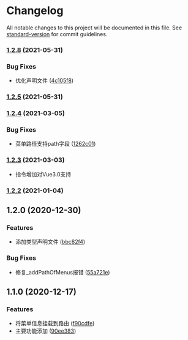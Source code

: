 # Changelog

All notable changes to this project will be documented in this file. See [standard-version](https://github.com/conventional-changelog/standard-version) for commit guidelines.

### [1.2.8](https://github.com/BWrong/auth-tool/compare/v1.2.5...v1.2.8) (2021-05-31)


### Bug Fixes

* 优化声明文件 ([4c105f8](https://github.com/BWrong/auth-tool/commit/4c105f8de42a1a22c5444b727969812315645a20))

### [1.2.5](https://github.com/BWrong/auth-tool/compare/v1.2.4...v1.2.5) (2021-05-31)

### [1.2.4](https://github.com/BWrong/auth-tool/compare/v1.2.3...v1.2.4) (2021-03-05)


### Bug Fixes

* 菜单路径支持path字段 ([1262c01](https://github.com/BWrong/auth-tool/commit/1262c019531bafd03e31c10a9b641535bc29fa4a))

### [1.2.3](https://github.com/BWrong/auth-tool/compare/v1.2.2...v1.2.3) (2021-03-03)
* 指令增加对Vue3.0支持

### [1.2.2](https://github.com/BWrong/auth-tool/compare/v1.2.1...v1.2.2) (2021-01-04)

## 1.2.0 (2020-12-30)


### Features

* 添加类型声明文件 ([bbc82f4](https://github.com/BWrong/auth-tool/commit/bbc82f43fbd9407e2837fda4822b82795c3b655e))


### Bug Fixes

* 修复_addPathOfMenus报错 ([55a721e](https://github.com/BWrong/auth-tool/commit/55a721e8aa1467763f709829410532d883a71425))

## 1.1.0 (2020-12-17)


### Features

* 将菜单信息挂载到路由 ([f90cdfe](https://github.com/BWrong/auth-tool/commit/f90cdfe287611b72fb6d7cd964c968e88e37e631))
* 主要功能添加 ([90ee383](https://github.com/BWrong/auth-tool/commit/90ee3834789f05ccc7257cfbcf1f9bc769f01ec0))
